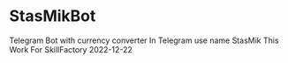 # StasMikBot
Telegram Bot with currency converter
In Telegram use name StasMik
This Work For SkillFactory
2022-12-22
